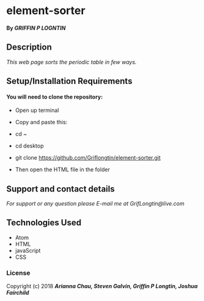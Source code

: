 # element-sorter

#### By _**GRIFFIN P LOGNTIN**_

## Description

_This web page sorts the periodic table in few ways._

## Setup/Installation Requirements

#### You will need to clone the repository:

* Open up terminal
* Copy and paste this:
* cd ~
* cd desktop
* git clone https://github.com/Griflongtin/element-sorter.git

* Then open the HTML file in the folder

## Support and contact details

_For support or any question please E-mail me at GrifLongtin@live.com_

## Technologies Used

  * Atom
  * HTML
  * javaScript
  * CSS
  
### License

Copyright (c) 2018 **_Arianna Chau, Steven Galvin, Griffin P Longtin, Joshua Fairchild_**
